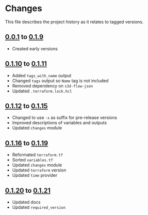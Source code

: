 # Changes
This file describes the project history as it relates to tagged versions.

## [0.0.1](.) to [0.1.9](.)
- Created early versions

## [0.1.10](.) to [0.1.11](.)
- Added `tags_with_name` output
- Changed `tags` output so `Name` tag is not included
- Removed dependency on `s3d-flow-json`
- Updated `.terraform.lock.hcl`

## [0.1.12](.) to [0.1.15](.)
- Changed to use `-x` as suffix for pre-release versions
- Improved descriptions of variables and outputs
- Updated `changes` module

## [0.1.16](.) to [0.1.19](.)
- Reformated `terraform.tf`
- Sorted `variables.tf`
- Updated `changes` module
- Updated `terraform` version
- Updated `time` provider

## [0.1.20](.) to [0.1.21](.)
- Updated docs
- Updated `required_version`

